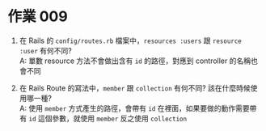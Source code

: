 # 作業 009

1. 在 Rails 的 `config/routes.rb` 檔案中，`resources :users` 跟 `resource :user` 有何不同?  
A: 單數 resource 方法不會做出含有 `id` 的路徑，對應到 controller 的名稱也會不同

2. 在 Rails Route 的寫法中，`member` 跟 `collection` 有何不同? 該在什麼時候使用哪一種?  
A: 使用 `member` 方式產生的路徑，會帶有 `id` 在裡面，如果要做的動作需要帶有 `id` 這個參數，就使用 `member` 反之使用 `collection`
